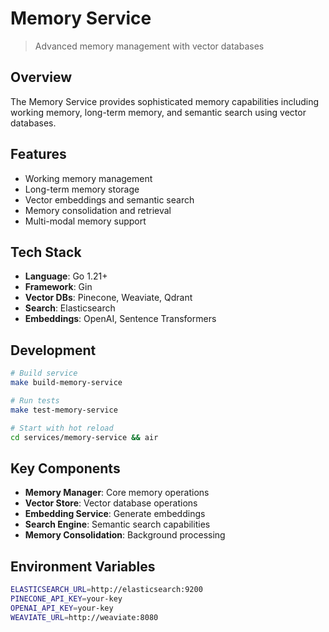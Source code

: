 # Memory Service

> Advanced memory management with vector databases

## Overview

The Memory Service provides sophisticated memory capabilities including working memory, long-term memory, and semantic search using vector databases.

## Features

- Working memory management
- Long-term memory storage
- Vector embeddings and semantic search
- Memory consolidation and retrieval
- Multi-modal memory support

## Tech Stack

- **Language**: Go 1.21+
- **Framework**: Gin
- **Vector DBs**: Pinecone, Weaviate, Qdrant
- **Search**: Elasticsearch
- **Embeddings**: OpenAI, Sentence Transformers

## Development

```bash
# Build service
make build-memory-service

# Run tests
make test-memory-service

# Start with hot reload
cd services/memory-service && air
```

## Key Components

- **Memory Manager**: Core memory operations
- **Vector Store**: Vector database operations
- **Embedding Service**: Generate embeddings
- **Search Engine**: Semantic search capabilities
- **Memory Consolidation**: Background processing

## Environment Variables

```bash
ELASTICSEARCH_URL=http://elasticsearch:9200
PINECONE_API_KEY=your-key
OPENAI_API_KEY=your-key
WEAVIATE_URL=http://weaviate:8080
```